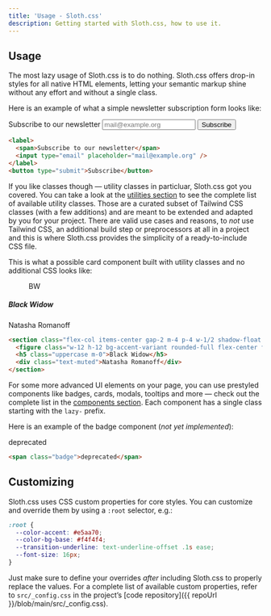 ```yaml
---
title: 'Usage - Sloth.css'
description: Getting started with Sloth.css, how to use it.
---
```


## Usage

The most lazy usage of Sloth.css is to do nothing. Sloth.css offers drop-in styles for all native HTML elements, letting your semantic markup shine without any effort and without a single class.

Here is an example of what a simple newsletter subscription form looks like:

<div class="demo">
  <label>
    <span>Subscribe to our newsletter</span>
    <input type="email" placeholder="mail@example.org" />
  </label>
  <button type="submit">Subscribe</button>
</div>

```html
<label>
  <span>Subscribe to our newsletter</span>
  <input type="email" placeholder="mail@example.org" />
</label>
<button type="submit">Subscribe</button>
```

If you like classes though &mdash; utility classes in particluar, Sloth.css got you covered. You can take a look at the [utilities section](/utilities/border) to see the complete list of available utility classes. Those are a curated subset of Tailwind CSS classes (with a few additions) and are meant to be extended and adapted by you for your project. There are valid use cases and reasons, to _not_ use Tailwind CSS, an additional build step or preprocessors at all in a project and this is where Sloth.css provides the simplicity of a ready-to-include CSS file.

This is what a possible card component built with utility classes and no additional CSS looks like:

<div class="demo flex-center">
  <section class="flex-col items-center gap-2 m-4 p-4 w-1/2 shadow-float rounded bg-base">
    <figure class="w-12 h-12 bg-accent-variant rounded-full flex-center font-bold m-2">BW</figure>
    <h5 class="uppercase m-0">Black Widow</h5>
    <div class="text-muted">Natasha Romanoff</div>
  </section>
</div>

```html
<section class="flex-col items-center gap-2 m-4 p-4 w-1/2 shadow-float rounded bg-base">
  <figure class="w-12 h-12 bg-accent-variant rounded-full flex-center font-bold m-2">BW</figure>
  <h5 class="uppercase m-0">Black Widow</h5>
  <div class="text-muted">Natasha Romanoff</div>
</section>
```

For some more advanced UI elements on your page, you can use prestyled components like badges, cards, modals, tooltips and more &mdash; check out the complete list in the [components section](/components/badge). Each component has a single class starting with the `lazy-` prefix.

Here is an example of the badge component (_not yet implemented_):

<div class="demo">
  <span class="badge">deprecated</span>
</div>

```html
<span class="badge">deprecated</span>
```

## Customizing

Sloth.css uses CSS custom properties for core styles. You can customize and override them by using a `:root` selector, e.g.:

```css
:root {
  --color-accent: #e5aa70;
  --color-bg-base: #f4f4f4;
  --transition-underline: text-underline-offset .1s ease;
  --font-size: 16px;
}
```

Just make sure to define your overrides _after_ including Sloth.css to properly replace the values. For a complete list of available custom properties, refer to `src/_config.css` in the project’s [code repository]({{ repoUrl }}/blob/main/src/_config.css).
